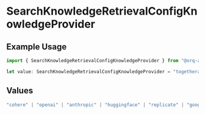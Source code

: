 # SearchKnowledgeRetrievalConfigKnowledgeProvider

## Example Usage

```typescript
import { SearchKnowledgeRetrievalConfigKnowledgeProvider } from "@orq-ai/node/models/operations";

let value: SearchKnowledgeRetrievalConfigKnowledgeProvider = "togetherai";
```

## Values

```typescript
"cohere" | "openai" | "anthropic" | "huggingface" | "replicate" | "google" | "google-ai" | "azure" | "aws" | "anyscale" | "perplexity" | "groq" | "fal" | "leonardoai" | "nvidia" | "jina" | "togetherai" | "elevenlabs"
```
